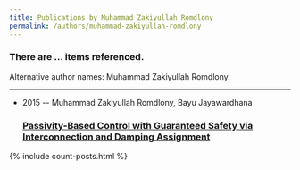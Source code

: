 ```yaml
---
title: Publications by Muhammad Zakiyullah Romdlony
permalink: /authors/muhammad-zakiyullah-romdlony
---
```


<h3 id="number-posts">There are ... items referenced.</h3>
<p id='info-authors'>Alternative author names: Muhammad Zakiyullah Romdlony.</p>
<hr />
<ul class="post-list">
<li><span class='post-meta'>2015 -- Muhammad Zakiyullah Romdlony, Bayu Jayawardhana</span><h3><a class='post-link' href="{{ site.baseurl }}/passivity-based-control-with-guaranteed-safety-via-interconnection-and-damping-assignment">Passivity-Based Control with Guaranteed Safety via Interconnection and Damping Assignment</a></h3></li>

</ul>
{% include count-posts.html %}
